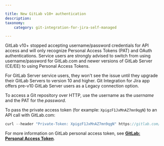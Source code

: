 ```yaml
---

title: New GitLab v10+ authentication
description:
taxonomy:
    category: git-integration-for-jira-self-managed

---
```

GitLab v10+ stopped accepting username/password credentials for API access and will only recognize Personal Access Tokens (PAT) and OAuth authentications. Service users are strongly advised to switch from using username/password for GitLab.com and newer versions of GitLab Server (CE/EE) to using Personal Access Tokens.

For GitLab Server service users, they won't see the issue until they upgrade their GitLab Servers to version 10 and higher. Git Integration for Jira app offers pre-v10 GitLab Server users as a Legacy connection option.

To access a Git repository over HTTP, use the username as the _username_ and the PAT for the _password_.

To pass the private access token (for example: `XpigzF1JxMnAZ7mn9qgN`) to an API call with GitLab.com:

```java
curl --header "Private-Token: XpigzF1JxMnAZ7mn9qgN" https://gitlab.com/api/v4/projects?membership=true
```


For more information on GitLab personal access token, see [**GitLab: Personal Access Token**](https://docs.gitlab.com/ce/user/profile/personal_access_tokens.html).
<br>
<br>
